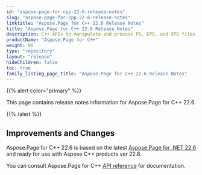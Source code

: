 ```yaml
---
id: "aspose-page-for-cpp-22-6-release-notes"
slug: "aspose-page-for-cpp-22-6-release-notes"
linktitle: "Aspose.Page for C++ 22.6 Release Notes"
title: "Aspose.Page for C++ 22.6 Release Notes"
description: C++ APIs to manipulate and process PS, EPS, and XPS files. This page contains new Aspose.Page for C++ features, enhancement, and bug fixes in 2022, version 22.6.
productName: "Aspose.Page for C++"
weight: 96
type: "repository"
layout: "release"
hideChildren: false
toc: true
family_listing_page_title: "Aspose.Page for C++ 22.6 Release Notes"
---
```


{{% alert color="primary" %}}

This page contains release notes information for Aspose.Page for C++ 22.6.

{{% /alert %}}
## **Improvements and Changes**

Aspose.Page for C++ 22.6 is based on the latest [Aspose.Page for .NET 22.6](/page/net/release-notes/2022/aspose-page-for-net-22-6-release-notes/) and ready for use with Aspose C++ products ver 22.6.

You can consult Aspose.Page for C++ [API reference](https://reference.aspose.com/page/cpp/) for documentation.

